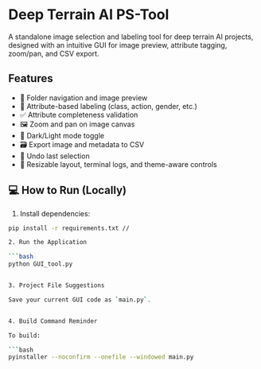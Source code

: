 # Deep Terrain AI PS-Tool

A standalone image selection and labeling tool for deep terrain AI projects, designed with an intuitive GUI for image preview, attribute tagging, zoom/pan, and CSV export. 

## Features

- 📁 Folder navigation and image preview
- 🎯 Attribute-based labeling (class, action, gender, etc.)
- ✅ Attribute completeness validation
- 🖼️ Zoom and pan on image canvas
- 🌙 Dark/Light mode toggle
- 🗃️ Export image and metadata to CSV
- 🧭 Undo last selection
- 🎨 Resizable layout, terminal logs, and theme-aware controls


## 💻 How to Run (Locally)

1. Install dependencies:

```bash
pip install -r requirements.txt //

2. Run the Application

```bash
python GUI_tool.py


3. Project File Suggestions

Save your current GUI code as `main.py`.


4. Build Command Reminder

To build:

```bash
pyinstaller --noconfirm --onefile --windowed main.py

